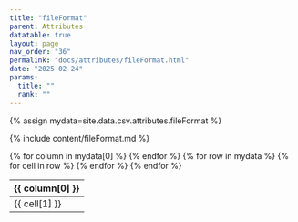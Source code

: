 ```yaml
---
title: "fileFormat"
parent: Attributes
datatable: true
layout: page
nav_order: "36"
permalink: "docs/attributes/fileFormat.html"
date: "2025-02-24"
params:
  title: ""
  rank: ""
---
```

{% assign mydata=site.data.csv.attributes.fileFormat %} 

{% include content/fileFormat.md %}

<table id="myTable" class="display" style="width:100%">
    <thead>
    {% for column in mydata[0] %}
        <th>{{ column[0] }}</th>
    {% endfor %}
    </thead>
    <tbody>
    {% for row in mydata %}
        <tr>
        {% for cell in row %}
            <td>{{ cell[1] }}</td>
        {% endfor %}
        </tr>
    {% endfor %}
    </tbody>
</table>
<script type="text/javascript">
  $(document).ready(function () {
    $('#myTable').DataTable({
      responsive: true,
      deferRender: false,
      paging: false,
      order: [],
    });
  });
</script>
